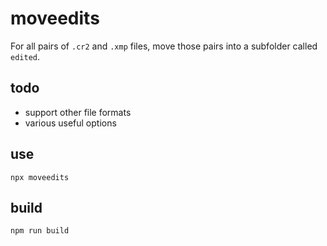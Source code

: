 # moveedits

For all pairs of `.cr2` and `.xmp` files, move those pairs into a subfolder called `edited`.

## todo

- support other file formats
- various useful options

## use

`npx moveedits`

## build

`npm run build`

